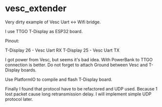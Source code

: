 # vesc_extender
Very dirty example of Vesc Uart <-> Wifi bridge.


I use TTGO T-Display as ESP32 board.


Pinout:

T-Display 26 - Vesc Uart RX
T-Display 25 - Vesc Uart TX

I got power from Vesc, but seems it's bad idea. With PowerBank to TTGO connection is better. Do not forget to attach Ground between Vesc and T-Display boards.

Use PlatformIO to compile and flash T-Display board.

Finally I found that protocol have to be refactored and UDP used. Because 1 lost packet cause long retransmission delay.
I will implement simple UDP protocol later.
